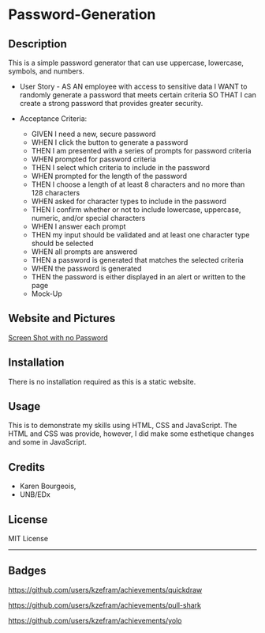 # Password-Generation

## Description

This is a simple password generator that can use uppercase, lowercase, symbols, and numbers.

- User Story - AS AN employee with access to sensitive data
  I WANT to randomly generate a password that meets certain criteria
  SO THAT I can create a strong password that provides greater security.

- Acceptance Criteria:

  - GIVEN I need a new, secure password
  - WHEN I click the button to generate a password
  - THEN I am presented with a series of prompts for password criteria
  - WHEN prompted for password criteria
  - THEN I select which criteria to include in the password
  - WHEN prompted for the length of the password
  - THEN I choose a length of at least 8 characters and no more than 128 characters
  - WHEN asked for character types to include in the password
  - THEN I confirm whether or not to include lowercase, uppercase, numeric, and/or special characters
  - WHEN I answer each prompt
  - THEN my input should be validated and at least one character type should be selected
  - WHEN all prompts are answered
  - THEN a password is generated that matches the selected criteria
  - WHEN the password is generated
  - THEN the password is either displayed in an alert or written to the page
  - Mock-Up

## Website and Pictures

[Screen Shot with no Password](Assets/Screenshot-nopass.png)

## Installation

There is no installation required as this is a static website.

## Usage

This is to demonstrate my skills using HTML, CSS and JavaScript. The HTML and CSS was provide, however, I did make some esthetique changes and some in JavaScript.

## Credits

- Karen Bourgeois,
- UNB/EDx

## License

MIT License

---

## Badges

https://github.com/users/kzefram/achievements/quickdraw

https://github.com/users/kzefram/achievements/pull-shark

https://github.com/users/kzefram/achievements/yolo
